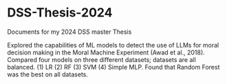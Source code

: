 # DSS-Thesis-2024
Documents for my 2024 DSS master Thesis

Explored the capabilities of ML models to detect the use of LLMs for moral decision making in the Moral Machine Experiment (Awad et al., 2018).
Compared four models on three different datasets; datasets are all balanced.
(1) LR
(2) RF
(3) SVM
(4) Simple MLP.
Found that Random Forest was the best on all datasets.
